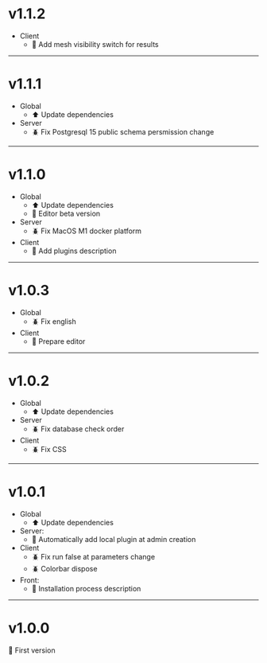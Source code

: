 # v1.1.2

- Client
  - :rocket: Add mesh visibility switch for results

---

# v1.1.1

- Global
  - :arrow_up: Update dependencies
- Server
  - :beetle: Fix Postgresql 15 public schema persmission change

---

# v1.1.0

- Global
  - :arrow_up: Update dependencies
  - :rotating_light: Editor beta version
- Server
  - :beetle: Fix MacOS M1 docker platform
- Client
  - :rocket: Add plugins description

---

# v1.0.3

- Global
  - :beetle: Fix english
- Client
  - :rotating_light: Prepare editor

---

# v1.0.2

- Global
  - :arrow_up: Update dependencies
- Server
  - :beetle: Fix database check order
- Client
  - :beetle: Fix CSS

---

# v1.0.1

- Global
  - :arrow_up: Update dependencies
- Server:
  - :rocket: Automatically add local plugin at admin creation
- Client
  - :beetle: Fix run false at parameters change
  - :beetle: Colorbar dispose
- Front:
  - :rocket: Installation process description

---

# v1.0.0

:rocket: First version
